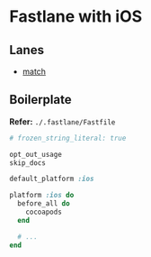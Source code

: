 # Fastlane with iOS

## Lanes

- [match](./actions/match.md)

## Boilerplate

**Refer:** `./.fastlane/Fastfile`

```rb
# frozen_string_literal: true

opt_out_usage
skip_docs

default_platform :ios

platform :ios do
  before_all do
    cocoapods
  end

  # ...
end
```

<!--
upload_to_testflight(
  changelog: 'external!',
  distribute_external: true,
  notify_external_testers: true,
  groups: [
    'External'
  ],
)
-->
